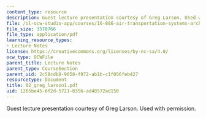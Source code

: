 ```yaml
---
content_type: resource
description: Guest lecture presentation courtesy of Greg Larson. Used with permission.
file: /ol-ocw-studio-app/courses/16-886-air-transportation-systems-architecting-spring-2004/1265be456f2d57218356ad48572ad150_02_greg_larson1.pdf
file_size: 3570766
file_type: application/pdf
learning_resource_types:
- Lecture Notes
license: https://creativecommons.org/licenses/by-nc-sa/4.0/
ocw_type: OCWFile
parent_title: Lecture Notes
parent_type: CourseSection
parent_uid: 2c58cdb8-9058-f972-ab1b-c1f056feb427
resourcetype: Document
title: 02_greg_larson1.pdf
uid: 1265be45-6f2d-5721-8356-ad48572ad150
---
```

Guest lecture presentation courtesy of Greg Larson. Used with permission.